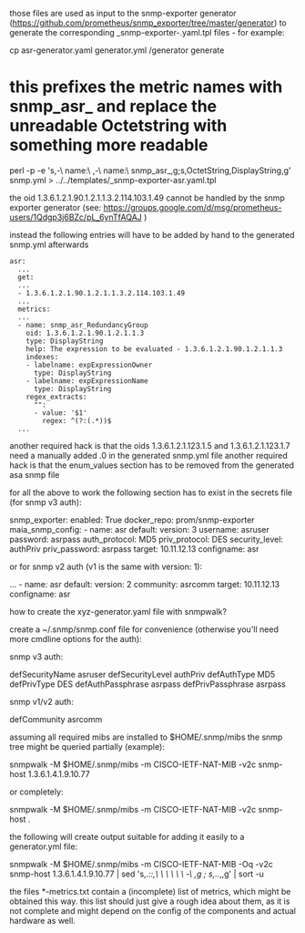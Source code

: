 those files are used as input to the snmp-exporter generator (https://github.com/prometheus/snmp_exporter/tree/master/generator) to generate the corresponding _snmp-exporter-<module-name>.yaml.tpl files - for example:

cp asr-generator.yaml generator.yml
<path-to-generator>/generator generate
# this prefixes the metric names with snmp_asr_ and replace the unreadable Octetstring with something more readable
perl -p -e 's,-\ name:\ ,-\ name:\ snmp_asr_,g;s,OctetString,DisplayString,g' snmp.yml > ../../templates/_snmp-exporter-asr.yaml.tpl

the oid 1.3.6.1.2.1.90.1.2.1.1.3.2.114.103.1.49 cannot be handled by the snmp exporter generator (see: https://groups.google.com/d/msg/prometheus-users/1Qdgp3j6BZc/pL_6ynTfAQAJ )

instead the following entries will have to be added by hand to the generated snmp.yml afterwards

```
asr:
  ...
  get:
  ...
  - 1.3.6.1.2.1.90.1.2.1.1.3.2.114.103.1.49
  ...
  metrics:
  ...
  - name: snmp_asr_RedundancyGroup
    oid: 1.3.6.1.2.1.90.1.2.1.1.3
    type: DisplayString
    help: The expression to be evaluated - 1.3.6.1.2.1.90.1.2.1.1.3
    indexes:
    - labelname: expExpressionOwner
      type: DisplayString
    - labelname: expExpressionName
      type: DisplayString
    regex_extracts:
      "":
      - value: '$1'
        regex: ^(?:(.*))$
  ...
```

another required hack is that the oids 1.3.6.1.2.1.123.1.5 and 1.3.6.1.2.1.123.1.7 need a manually added .0 in the generated snmp.yml file
another required hack is that the enum_values section has to be removed from the generated asa snmp file

for all the above to work the following section has to exist in the secrets file (for snmp v3 auth):

snmp_exporter:
  enabled: True
  docker_repo: prom/snmp-exporter
  maia_snmp_config:
    - name: asr
      default:
      version: 3
      username: asruser
      password: asrpass
      auth_protocol: MD5
      priv_protocol: DES
      security_level: authPriv
      priv_password: asrpass
      target: 10.11.12.13
      configname: asr

or for snmp v2 auth (v1 is the same with version: 1):

...
    - name: asr
      default:
      version: 2
      community: asrcomm
      target: 10.11.12.13
      configname: asr

how to create the xyz-generator.yaml file with snmpwalk?

create a ~/.snmp/snmp.conf file for convenience (otherwise you'll need more cmdline options for the auth):

snmp v3 auth:

defSecurityName asruser
defSecurityLevel authPriv
defAuthType MD5
defPrivType DES
defAuthPassphrase asrpass
defPrivPassphrase asrpass

snmp v1/v2 auth:

defCommunity asrcomm

assuming all required mibs are installed to $HOME/.snmp/mibs the snmp tree might be queried partially (example):

snmpwalk -M $HOME/.snmp/mibs -m CISCO-IETF-NAT-MIB -v2c snmp-host 1.3.6.1.4.1.9.10.77

or completely:

snmpwalk -M $HOME/.snmp/mibs -m CISCO-IETF-NAT-MIB -v2c snmp-host .

the following will create output suitable for adding it easily to a generator.yml file:

snmpwalk -M $HOME/.snmp/mibs -m CISCO-IETF-NAT-MIB -Oq -v2c snmp-host 1.3.6.1.4.1.9.10.77 | sed 's,.*::,\ \ \ \ \ \ -\ ,g ; s,\..*,,g' | sort -u

the files *-metrics.txt contain a (incomplete)  list of metrics, which might be obtained this way. this list should just give a rough idea about them, as it is not complete and might depend on the config of the components and actual hardware as well.
